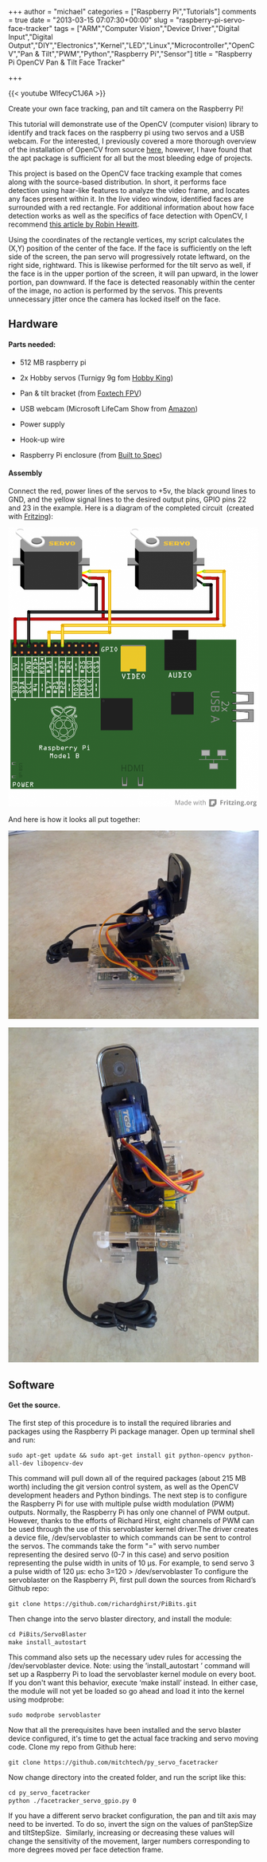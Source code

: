 +++
author = "michael"
categories = ["Raspberry Pi","Tutorials"]
comments = true
date = "2013-03-15 07:07:30+00:00"
slug = "raspberry-pi-servo-face-tracker"
tags = ["ARM","Computer Vision","Device Driver","Digital Input","Digital Output","DIY","Electronics","Kernel","LED","Linux","Microcontroller","OpenCV","Pan &amp; Tilt","PWM","Python","Raspberry Pi","Sensor"]
title = "Raspberry Pi OpenCV Pan & Tilt Face Tracker"

+++

{{< youtube WlfecyC1J6A >}}

Create your own face tracking, pan and tilt camera on the Raspberry Pi!

This tutorial will demonstrate use of the OpenCV (computer vision) library to identify and track faces on the raspberry pi using two servos and a USB webcam. For the interested, I previously covered a more thorough overview of the installation of OpenCV from source [here](http://mitchtech.net/raspberry-pi-opencv/), however, I have found that the apt package is sufficient for all but the most bleeding edge of projects.

This project is based on the OpenCV face tracking example that comes along with the source-based distribution. In short, it performs face detection using haar-like features to analyze the video frame, and locates any faces present within it. In the live video window, identified faces are surrounded with a red rectangle. For additional information about how face detection works as well as the specifics of face detection with OpenCV, I recommend [this article by Robin Hewitt](http://www.cognotics.com/opencv/servo_2007_series/part_2/sidebar.html).

Using the coordinates of the rectangle vertices, my script calculates the (X,Y) position of the center of the face. If the face is sufficiently on the left side of the screen, the pan servo will progressively rotate leftward, on the right side, rightward. This is likewise performed for the tilt servo as well, if the face is in the upper portion of the screen, it will pan upward, in the lower portion, pan downward. If the face is detected reasonably within the center of the image, no action is performed by the servos. This prevents unnecessary jitter once the camera has locked itself on the face.

## Hardware

#### Parts needed:

  * 512 MB raspberry pi

  * 2x Hobby servos (Turnigy 9g fom [Hobby King](http://www.hobbyking.com/hobbyking/store/__9549__Turnigy_TG9e_9g_1_5kg_0_10sec_Eco_Micro_Servo.html))

  * Pan & tilt bracket (from [Foxtech FPV](http://www.foxtechfpv.com/plastic-pantilt-for-9g-servos-p-227.html))

  * USB webcam (Microsoft LifeCam Show from [Amazon](http://www.amazon.com/Microsoft-LifeCam-Show-Webcam-Black/dp/B001DWI1F0))

  * Power supply

  * Hook-up wire

  * Raspberry Pi enclosure (from [Built to Spec](http://builttospecstore.storenvy.com/products/745661-clear-raspberry-pi-enclosure-kit))

#### Assembly

Connect the red, power lines of the servos to +5v, the black ground lines to GND, and the yellow signal lines to the desired output pins, GPIO pins 22 and 23 in the example. Here is a diagram of the completed circuit  (created with [Fritzing](http://fritzing.org/)):

![](/img/raspi_servo_facetracker.png)

And here is how it looks all put together:

![](/img/raspi-facetracker-side.jpg)

![](/img/raspi-facetracker-front.jpg)

## Software

#### Get the source.

The first step of this procedure is to install the required libraries and packages using the Raspberry Pi package manager. Open up terminal shell and run:

```
sudo apt-get update && sudo apt-get install git python-opencv python-all-dev libopencv-dev
```

This command will pull down all of the required packages (about 215 MB worth) including the git version control system, as well as the OpenCV development headers and Python bindings. The next step is to configure the Raspberry Pi for use with multiple pulse width modulation (PWM) outputs. Normally, the Raspberry Pi has only one channel of PWM output. However, thanks to the efforts of Richard Hirst, eight channels of PWM can be used through the use of this servoblaster kernel driver.The driver creates a device file, /dev/servoblaster to which commands can be sent to control the servos. The commands take the form "=" with servo number representing the desired servo (0-7 in this case) and servo position representing the pulse width in units of 10 µs. For example, to send servo 3 a pulse width of 120 µs: echo 3=120 > /dev/servoblaster To configure the servoblaster on the Raspberry Pi, first pull down the sources from Richard’s Github repo:

```
git clone https://github.com/richardghirst/PiBits.git
```

Then change into the servo blaster directory, and install the module:

```
cd PiBits/ServoBlaster
make install_autostart
```

This command also sets up the necessary udev rules for accessing the /dev/servoblaster device. Note: using the ’install_autostart ’ command will set up a Raspberry Pi to load the servoblaster kernel module on every boot. If you don't want this behavior, execute ‘make install’ instead. In either case, the module will not yet be loaded so go ahead and load it into the kernel using modprobe:

```
sudo modprobe servoblaster
```

Now that all the prerequisites have been installed and the servo blaster device configured, it's time to get the actual face tracking and servo moving code. Clone my repo from Github here:

```
git clone https://github.com/mitchtech/py_servo_facetracker
```

Now change directory into the created folder, and run the script like this:

```
cd py_servo_facetracker
python ./facetracker_servo_gpio.py 0
```

If you have a different servo bracket configuration, the pan and tilt axis may need to be inverted. To do so, invert the sign on the values of panStepSize and tiltStepSize.  Similarly, increasing or decreasing these values will change the sensitivity of the movement, larger numbers corresponding to more degrees moved per face detection frame.


